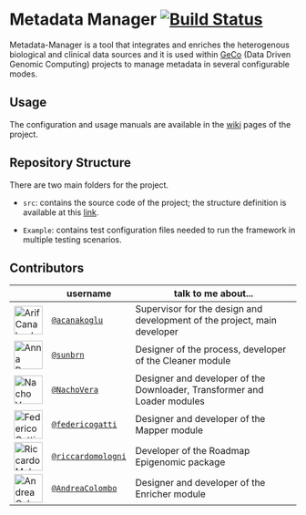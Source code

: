# Metadata Manager [![Build Status](https://travis-ci.org/DEIB-GECO/Metadata-Manager.svg?branch=master)](https://travis-ci.org/DEIB-GECO/GMQL-Importer)



Metadata-Manager is a tool that integrates and enriches the heterogenous biological and clinical data sources and it is used within [GeCo](http://www.bioinformatics.deib.polimi.it/geco/?home) (Data Driven Genomic Computing) projects to manage metadata in several configurable modes.


## Usage
The configuration and usage manuals are available in the [wiki](https://github.com/DEIB-GECO/Metadata-Manager/wiki) pages of the project. 


## Repository Structure
There are two main folders for the project. 
- `src`:  contains the source code of the project; the structure definition is available at this [link](https://github.com/DEIB-GECO/Metadata-Manager/tree/master/src/main/scala/it/polimi/genomics/metadata). 


- `Example`: contains test configuration files needed to run the framework in multiple testing scenarios.




## Contributors
|           | username                                           | talk to me about...                               |
|-----------|----------------------------------------------------|---------------------------------------------------|
|<img src="https://avatars.githubusercontent.com/acanakoglu"      height="50px" title="Arif Canakoglu"/>        | [`@acanakoglu`](https://github.com/acanakoglu)           | Supervisor for the design and development of the project, main developer |
|<img src="https://avatars.githubusercontent.com/sunbrn"      height="50px" title="Anna Bernasconi"/>        | [`@sunbrn`](https://github.com/sunbrn)           | Designer of the process, developer of the Cleaner module |
|<img src="https://avatars.githubusercontent.com/nachodox"      height="50px" title="Nacho Vera"/>        | [`@NachoVera`](https://github.com/nachodox)           | Designer and developer of the Downloader, Transformer and Loader modules |
|<img src="https://avatars.githubusercontent.com/federicogatti"      height="50px" title="Federico Gatti"/>        | [`@federicogatti`](https://github.com/federicogatti)           | Designer and developer of the Mapper module |
|<img src="https://avatars.githubusercontent.com/riccardomologni"      height="50px" title="Riccardo Mologni"/>        | [`@riccardomologni`](https://github.com/riccardomologni)           | Developer of the Roadmap Epigenomic package |
|<img src="https://avatars.githubusercontent.com/AndreaColombo"      height="50px" title="Andrea Colombo"/>        | [`@AndreaColombo`](https://github.com/AndreaColombo)           | Designer and developer of the Enricher module  |
